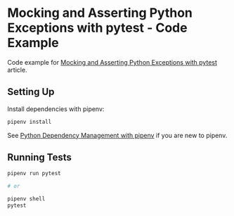 # Mocking and Asserting Python Exceptions with pytest - Code Example

Code example for [Mocking and Asserting Python Exceptions with pytest](https://medium.com/@ryanbrookepayne/mocking-and-asserting-python-exceptions-2ce8e48f3efa) article.

## Setting Up

Install dependencies with pipenv:

```bash
pipenv install
```

See [Python Dependency Management with pipenv](https://medium.com/@ryanbrookepayne/python-dependency-management-with-pipenv-e9f11e8f5386) if you are new to pipenv.

## Running Tests

```bash
pipenv run pytest

# or

pipenv shell
pytest
```
